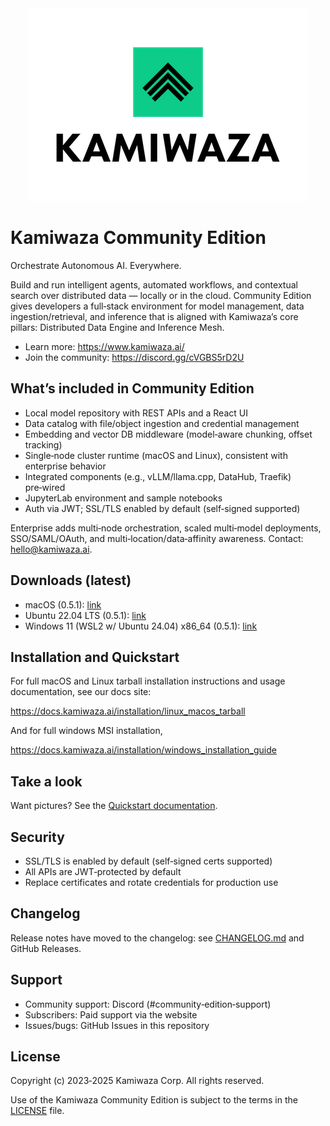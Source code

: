 <div align="center">
  <img src="images/Kamiwaza-Logo.png" alt="Kamiwaza Logo" />
</div>

# Kamiwaza Community Edition

Orchestrate Autonomous AI. Everywhere.

Build and run intelligent agents, automated workflows, and contextual search over distributed data — locally or in the cloud. Community Edition gives developers a full‑stack environment for model management, data ingestion/retrieval, and inference that is aligned with Kamiwaza’s core pillars: Distributed Data Engine and Inference Mesh.

- Learn more: https://www.kamiwaza.ai/
- Join the community: https://discord.gg/cVGBS5rD2U

## What’s included in Community Edition

- Local model repository with REST APIs and a React UI
- Data catalog with file/object ingestion and credential management
- Embedding and vector DB middleware (model‑aware chunking, offset tracking)
- Single‑node cluster runtime (macOS and Linux), consistent with enterprise behavior
- Integrated components (e.g., vLLM/llama.cpp, DataHub, Traefik) pre‑wired
- JupyterLab environment and sample notebooks
- Auth via JWT; SSL/TLS enabled by default (self‑signed supported)

Enterprise adds multi‑node orchestration, scaled multi‑model deployments, SSO/SAML/OAuth, and multi‑location/data‑affinity awareness. Contact: hello@kamiwaza.ai.

## Downloads (latest)

- macOS (0.5.1): [link](https://github.com/kamiwaza-ai/kamiwaza-community-edition/raw/main/kamiwaza-community-0.5.1-OSX.tar.gz)
- Ubuntu 22.04 LTS (0.5.1): [link](https://github.com/kamiwaza-ai/kamiwaza-community-edition/raw/main/kamiwaza-community-0.5.1-UbuntuLinux.tar.gz)
- Windows 11 (WSL2 w/ Ubuntu 24.04) x86_64 (0.5.1): [link](https://packages.kamiwaza.ai/win/kamiwaza_installer_0.5.1_x86_64.msi)

## Installation and Quickstart

For full macOS and Linux tarball installation instructions and usage documentation, see our docs site:

https://docs.kamiwaza.ai/installation/linux_macos_tarball

And for full windows MSI installation, 

https://docs.kamiwaza.ai/installation/windows_installation_guide

## Take a look

Want pictures? See the [Quickstart documentation](https://docs.kamiwaza.ai/quickstart).

## Security

- SSL/TLS is enabled by default (self‑signed certs supported)
- All APIs are JWT‑protected by default
- Replace certificates and rotate credentials for production use

## Changelog

Release notes have moved to the changelog: see [CHANGELOG.md](CHANGELOG.md) and GitHub Releases.

## Support

- Community support: Discord (#community‑edition‑support)
- Subscribers: Paid support via the website
- Issues/bugs: GitHub Issues in this repository

## License

Copyright (c) 2023‑2025 Kamiwaza Corp. All rights reserved.

Use of the Kamiwaza Community Edition is subject to the terms in the [LICENSE](LICENSE) file.
